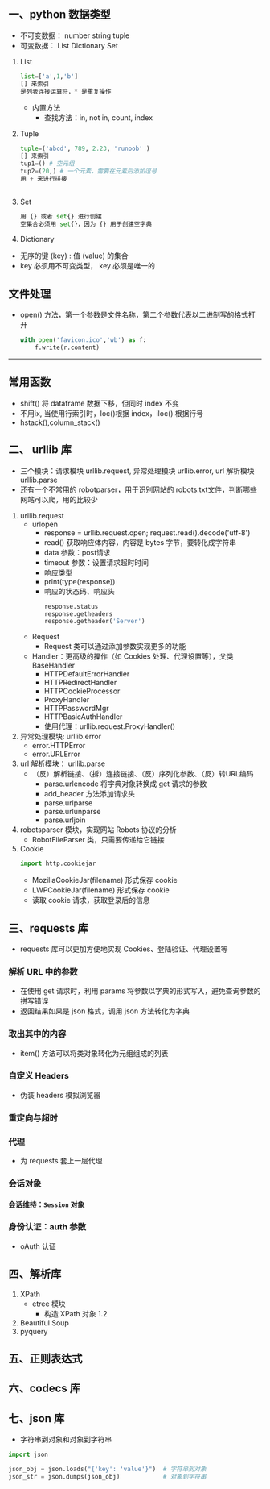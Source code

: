 ## 一、python 数据类型
+ 不可变数据： number string tuple
+ 可变数据： List Dictionary Set
 
1. List
    ```python
    list=['a',1,'b']
    [] 来索引
    是列表连接运算符，* 是重复操作
    ```
   + 内置方法
        - 查找方法：in, not in, count, index 


2. Tuple
   ```python
   tuple=('abcd', 789, 2.23, 'runoob' )
   [] 来索引
   tup1=() # 空元组
   tup2=(20,) # 一个元素，需要在元素后添加逗号 
   用 + 来进行拼接
  

3. Set
   ```python
   用 {} 或者 set{} 进行创建
   空集合必须用 set{}，因为 {} 用于创建空字典
   ```
4. Dictionary
+ 无序的键 (key) : 值 (value) 的集合
+ key 必须用不可变类型， key 必须是唯一的


## 文件处理
+ open() 方法，第一个参数是文件名称，第二个参数代表以二进制写的格式打开
    ```python
    with open('favicon.ico','wb') as f:
        f.write(r.content)
---

## 常用函数
+ shift() 将 dataframe 数据下移，但同时 index 不变
+ 不用ix, 当使用行索引时，loc()根据 index，iloc() 根据行号
+ hstack(),column_stack()

## 二、 urllib 库
+ 三个模块：请求模块 urllib.request, 异常处理模块 urllib.error, url 解析模块 urllib.parse
+ 还有一个不常用的 robotparser，用于识别网站的 robots.txt文件，判断哪些网站可以爬，用的比较少
1. urllib.request
    + urlopen 
        - response = urllib.request.open; request.read().decode('utf-8')
        - read() 获取响应体内容，内容是 bytes 字节，要转化成字符串 
        - data 参数：post请求
        - timeout 参数：设置请求超时时间
        - 响应类型
        - print(type(response)) 
        - 响应的状态码、响应头
            ```python
            response.status
            response.getheaders
            response.getheader('Server')
            ```
    + Request
        - Request 类可以通过添加参数实现更多的功能    
    + Handler：更高级的操作（如 Cookies 处理、代理设置等），父类 BaseHandler
        - HTTPDefaultErrorHandler
        - HTTPRedirectHandler
        - HTTPCookieProcessor
        - ProxyHandler
        - HTTPPasswordMgr
        - HTTPBasicAuthHandler   
        - 使用代理：urllib.request.ProxyHandler()
2. 异常处理模块: urllib.error 
    + error.HTTPError  
    + error.URLError
3. url 解析模块： urllib.parse
    + （反）解析链接、（拆）连接链接、（反）序列化参数、（反）转URL编码
        - parse.urlencode 将字典对象转换成 get 请求的参数
        - add_header 方法添加请求头
        - parse.urlparse
        - parse.urlunparse
        - parse.urljoin
4. robotsparser 模块，实现网站 Robots 协议的分析
    + RobotFileParser 类，只需要传递给它链接
5. Cookie
    ```python
    import http.cookiejar
    ```
    + MozillaCookieJar(filename) 形式保存 cookie
    + LWPCookieJar(filename) 形式保存 cookie
    + 读取 cookie 请求，获取登录后的信息


## 三、requests 库
+ requests 库可以更加方便地实现 Cookies、登陆验证、代理设置等
### 解析 URL 中的参数
+ 在使用 get 请求时，利用 params 将参数以字典的形式写入，避免查询参数的拼写错误
+ 返回结果如果是 json 格式，调用 json 方法转化为字典
### 取出其中的内容
+ item() 方法可以将类对象转化为元组组成的列表
### 自定义 Headers
+ 伪装 headers 模拟浏览器
### 重定向与超时
### 代理
+ 为 requests 套上一层代理
### 会话对象
#### 会话维持：```Session``` 对象
### 身份认证：auth 参数
+ oAuth 认证

## 四、解析库
1. XPath
    + etree 模块
        - 构造 XPath 对象
    1.2 
2. Beautiful Soup
3. pyquery


## 五、正则表达式

## 六、codecs 库

## 七、json 库 
+ 字符串到对象和对象到字符串
```python
import json

json_obj = json.loads("{'key': 'value'}")  # 字符串到对象
json_str = json.dumps(json_obj)            # 对象到字符串
```